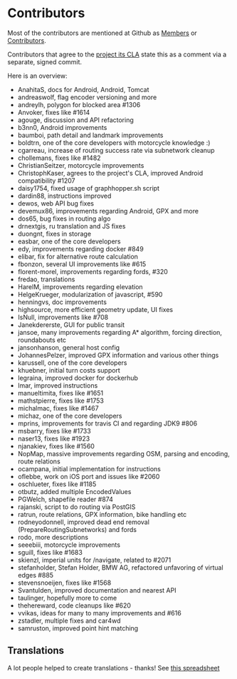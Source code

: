 # Contributors

Most of the contributors are mentioned at Github as [Members](https://github.com/graphhopper?tab=members) or [Contributors](https://github.com/graphhopper/graphhopper/contributors). 

Contributors that agree to the [project its CLA](https://www.graphhopper.com/individual-contributor-license-agreement/)
state this as a comment via a separate, signed commit.

Here is an overview:

 * AnahitaS, docs for Android, Android, Tomcat
 * andreaswolf, flag encoder versioning and more
 * andreylh, polygon for blocked area #1306
 * Anvoker, fixes like #1614
 * agouge, discussion and API refactoring
 * b3nn0, Android improvements
 * baumboi, path detail and landmark improvements
 * boldtrn, one of the core developers with motorcycle knowledge :)
 * cgarreau, increase of routing success rate via subnetwork cleanup
 * chollemans, fixes like #1482
 * ChristianSeitzer, motorcycle improvements
 * ChristophKaser, agrees to the project's CLA, improved Android compatibility #1207
 * daisy1754, fixed usage of graphhopper.sh script
 * dardin88, instructions improved
 * dewos, web API bug fixes
 * devemux86, improvements regarding Android, GPX and more
 * dos65, bug fixes in routing algo
 * drnextgis, ru translation and JS fixes
 * duongnt, fixes in storage
 * easbar, one of the core developers
 * edy, improvements regarding docker #849
 * elibar, fix for alternative route calculation
 * fbonzon, several UI improvements like #615
 * florent-morel, improvements regarding fords, #320
 * fredao, translations 
 * HarelM, improvements regarding elevation
 * HelgeKrueger, modularization of javascript, #590
 * henningvs, doc improvements
 * highsource, more efficient geometry update, UI fixes
 * IsNull, improvements like #708
 * Janekdererste, GUI for public transit
 * jansoe, many improvements regarding A* algorithm, forcing direction, roundabouts etc
 * jansonhanson, general host config
 * JohannesPelzer, improved GPX information and various other things
 * karussell, one of the core developers
 * khuebner, initial turn costs support
 * legraina, improved docker for dockerhub
 * lmar, improved instructions
 * manueltimita, fixes like #1651
 * mathstpierre, fixes like #1753
 * michalmac, fixes like #1467
 * michaz, one of the core developers
 * mprins, improvements for travis CI and regarding JDK9 #806
 * msbarry, fixes like #1733
 * naser13, fixes like #1923
 * njanakiev, fixes like #1560
 * NopMap, massive improvements regarding OSM, parsing and encoding, route relations
 * ocampana, initial implementation for instructions
 * oflebbe, work on iOS port and issues like #2060
 * oschlueter, fixes like #1185
 * otbutz, added multiple EncodedValues
 * PGWelch, shapefile reader #874
 * rajanski, script to do routing via PostGIS
 * ratrun, route relations, GPX information, bike handling etc
 * rodneyodonnell, improved dead end removal (PrepareRoutingSubnetworks) and fords
 * rodo, more descriptions
 * seeebiii, motorcycle improvements
 * sguill, fixes like #1683
 * skienzl, imperial units for /navigate, related to #2071
 * stefanholder, Stefan Holder, BMW AG, refactored unfavoring of virtual edges #885
 * stevensnoeijen, fixes like #1568
 * Svantulden, improved documentation and nearest API
 * taulinger, hopefully more to come 
 * thehereward, code cleanups like #620
 * vvikas, ideas for many to many improvements and #616
 * zstadler, multiple fixes and car4wd
 * samruston, improved point hint matching

## Translations

A lot people helped to create translations - thanks!
See [this spreadsheet](https://docs.google.com/spreadsheet/ccc?key=0AmukcXek0JP6dGM4R1VTV2d3TkRSUFVQakhVeVBQRHc#gid=0)
